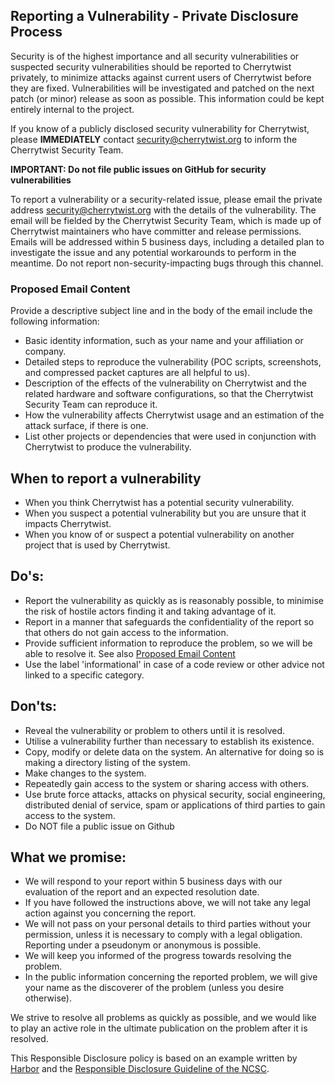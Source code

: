 ## Reporting a Vulnerability - Private Disclosure Process
Security is of the highest importance and all security vulnerabilities or suspected security vulnerabilities should be reported to Cherrytwist privately, to minimize attacks against current users of Cherrytwist before they are fixed. Vulnerabilities will be investigated and patched on the next patch (or minor) release as soon as possible. This information could be kept entirely internal to the project.  

If you know of a publicly disclosed security vulnerability for Cherrytwist, please **IMMEDIATELY** contact security@cherrytwist.org to inform the Cherrytwist Security Team.
 
**IMPORTANT: Do not file public issues on GitHub for security vulnerabilities**

To report a vulnerability or a security-related issue, please email the private address security@cherrytwist.org with the details of the vulnerability. The email will be fielded by the Cherrytwist Security Team, which is made up of Cherrytwist maintainers who have committer and release permissions. Emails will be addressed within 5 business days, including a detailed plan to investigate the issue and any potential workarounds to perform in the meantime. Do not report non-security-impacting bugs through this channel. 

### Proposed Email Content
Provide a descriptive subject line and in the body of the email include the following information:
* Basic identity information, such as your name and your affiliation or company.
* Detailed steps to reproduce the vulnerability  (POC scripts, screenshots, and compressed packet captures are all helpful to us).
* Description of the effects of the vulnerability on Cherrytwist and the related hardware and software configurations, so that the Cherrytwist Security Team can reproduce it.
* How the vulnerability affects Cherrytwist usage and an estimation of the attack surface, if there is one.
* List other projects or dependencies that were used in conjunction with Cherrytwist to produce the vulnerability.
 
## When to report a vulnerability
* When you think Cherrytwist has a potential security vulnerability.
* When you suspect a potential vulnerability but you are unsure that it impacts Cherrytwist.
* When you know of or suspect a potential vulnerability on another project that is used by Cherrytwist.

## Do's:

- Report the vulnerability as quickly as is reasonably possible, to minimise the risk of hostile actors finding it and taking advantage of  it.
- Report in a manner that safeguards the confidentiality of the report so that others do not gain access to the information.
- Provide sufficient information to reproduce the problem, so we will be able to resolve it. See also [Proposed Email Content](#proposed-email-content)
- Use the label 'informational' in case of a code review or other advice not linked to a specific category.

## Don'ts:

- Reveal the vulnerability or problem to others until it is resolved.
- Utilise a vulnerability further than necessary to establish its existence.
- Copy, modify or delete data on the system. An alternative for doing so is making a directory listing of the system.
- Make changes to the system.
- Repeatedly gain access to the system or sharing access with others.
- Use brute force attacks, attacks on physical security, social  engineering, distributed denial of service, spam or applications of  third parties to gain access to the system.
- Do NOT file a public issue on Github

## What we promise:

- We will respond to your report within 5 business days with our evaluation of the report and an expected resolution date.
- If you have followed the instructions above, we will not take any legal action against you concerning the report.
- We will not pass on your personal details to third parties without  your permission, unless it is necessary to comply with a legal obligation. Reporting under a pseudonym or anonymous is possible.
- We will keep you informed of the progress towards resolving the problem.
- In the public information concerning the reported problem, we will give your name as the discoverer of the problem (unless you desire otherwise).

We strive to resolve all problems as quickly as possible, and we  would like to play an active role in the ultimate publication on the  problem after it is resolved.

This Responsible Disclosure policy is based on an example written by [Harbor](https://goharbor.io/) and the [Responsible Disclosure Guideline of the NCSC](https://english.ncsc.nl/publications/publications/2019/juni/01/coordinated-vulnerability-disclosure-the-guideline).

